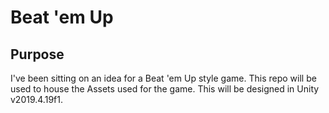 # Beat 'em Up
## Purpose
I've been sitting on an idea for a Beat 'em Up style game.  This repo will be used to house the Assets used for the game.  This will be designed in Unity v2019.4.19f1.
